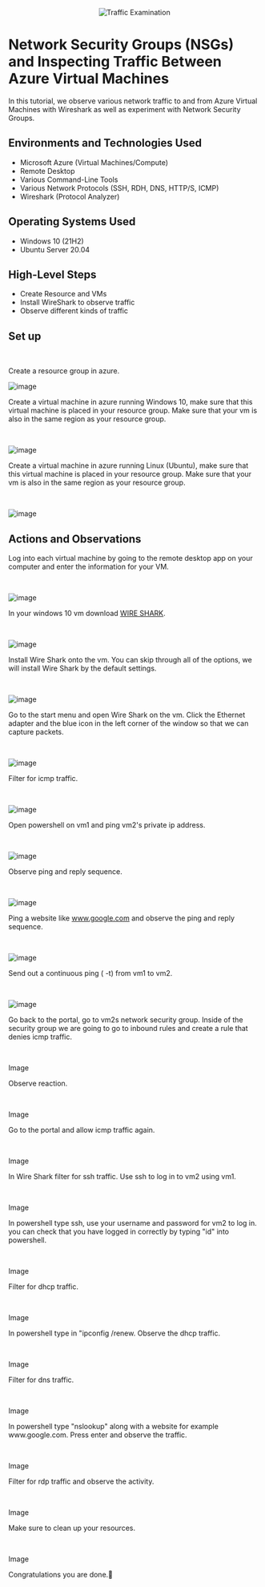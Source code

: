 <p align="center">
<img src="https://i.imgur.com/Ua7udoS.png" alt="Traffic Examination"/>
</p>

<h1>Network Security Groups (NSGs) and Inspecting Traffic Between Azure Virtual Machines</h1>
In this tutorial, we observe various network traffic to and from Azure Virtual Machines with Wireshark as well as experiment with Network Security Groups. <br />


<h2>Environments and Technologies Used</h2>

- Microsoft Azure (Virtual Machines/Compute)
- Remote Desktop
- Various Command-Line Tools
- Various Network Protocols (SSH, RDH, DNS, HTTP/S, ICMP)
- Wireshark (Protocol Analyzer)

<h2>Operating Systems Used </h2>

- Windows 10 (21H2)
- Ubuntu Server 20.04

<h2>High-Level Steps</h2>

- Create Resource and VMs
- Install WireShark to observe traffic
- Observe different kinds of traffic

<h2>Set up</h2>


  
</p>
<br />

Create a resource group in azure.

<p>

![image](https://github.com/Janelle888/azure-network-protocols/assets/142438143/d6bd5aaf-ab65-4711-bf18-5dfed02cf5f0)

  
</p>
<p>

Create a virtual machine in azure running Windows 10, make sure that this virtual machine is placed in your resource group. Make sure that your vm is also in the same region as your resource group.
  
</p>
<br />

<p>
  
![image](https://github.com/Janelle888/azure-network-protocols/assets/142438143/def07035-9af8-4e25-a575-3e669aaaa20e)

  
</p>
<p>

Create a virtual machine in azure running Linux (Ubuntu), make sure that this virtual machine is placed in your resource group. Make sure that your vm is also in the same region as your resource group.
  
</p>
<br />

<p>
  
![image](https://github.com/Janelle888/azure-network-protocols/assets/142438143/847936a2-2e2a-48e9-b428-5463f42d1922)



<h2>Actions and Observations</h2>

<p>

Log into each virtual machine by going to the remote desktop app on your computer and enter the information for your VM.
  
</p>
<br />

<p>
  
![image](https://github.com/Janelle888/azure-network-protocols/assets/142438143/c976c653-05b4-4b86-b8fe-a270208e0534)

  
</p>
<p>
  
In your windows 10 vm download [WIRE SHARK](https://www.wireshark.org/download.html).
  
</p>
<br />

<p>
  
![image](https://github.com/Janelle888/azure-network-protocols/assets/142438143/33e6c7a0-2bd5-431b-bc62-8b7b2b3942dc)

  
</p>
<p>
 Install Wire Shark onto the vm. You can skip through all of the options, we will install Wire Shark by the default settings.
  
</p>
<br />

<p>
  
![image](https://github.com/Janelle888/azure-network-protocols/assets/142438143/5b80c7ea-110c-4327-9262-add4d22eefd7)

  
</p>
<p>
Go to the start menu and open Wire Shark on the vm. Click the Ethernet adapter and the blue icon in the left corner of the window so that we can capture packets.
  
</p>
<br />

<p>
  
![image](https://github.com/Janelle888/azure-network-protocols/assets/142438143/23e9001b-1a17-41ad-a1d3-7522261c5897)

  
</p>
<p>
Filter for icmp traffic. 
  
</p>
<br />

<p>
  
![image](https://github.com/Janelle888/azure-network-protocols/assets/142438143/f45b0a3d-3a22-4a29-89e2-af9f8625e1a9)

  
</p>
<p>
Open powershell on vm1 and ping vm2's private ip address.
  
</p>
<br />

<p>
  
![image](https://github.com/Janelle888/azure-network-protocols/assets/142438143/f9e7dab8-28d8-4a45-a65f-11776fab7b74)

  
</p>
<p>
Observe ping and reply sequence.
  
</p>
<br />

<p>
  
![image](https://github.com/Janelle888/azure-network-protocols/assets/142438143/f4957aec-63b2-4a00-b53d-4da0ea3660b8)

  
</p>
<p>
  
Ping a website like www.google.com and observe the ping and reply sequence.
  
</p>
<br />

<p>
  
![image](https://github.com/Janelle888/azure-network-protocols/assets/142438143/68a34565-9c42-4c71-99a9-1ee9e32fe997)

  
</p>
<p>
  
Send out a continuous ping ( -t) from vm1 to vm2.
  
</p>
<br />

<p>
  
![image](https://github.com/Janelle888/azure-network-protocols/assets/142438143/39d10eba-83d6-4a85-affe-32dd823aefc3)

  
</p>
<p>
Go back to the portal, go to vm2s network security group. Inside of the security group we are going to go to inbound rules and create a rule that denies icmp traffic.
  
</p>
<br />

<p>
Image
  
</p>
<p>
Observe reaction.
  
</p>
<br />

<p>
Image
  
</p>
<p>
Go to the portal and allow icmp traffic again.
  
</p>
<br />

<p>
Image
  
</p>
<p>
In Wire Shark filter for ssh traffic. Use ssh to log in to vm2 using vm1.
  
</p>
<br />

<p>
Image
  
</p>
<p>
In powershell type ssh, use your username and password for vm2 to log in. you can check that you have logged in correctly by typing "id" into powershell.
  
</p>
<br />

<p>
Image
  
</p>
<p>
Filter for dhcp traffic.
  
</p>
<br />

<p>
Image
  
</p>
<p>
In powershell type in "ipconfig /renew. Observe the dhcp traffic. 
  
</p>
<br />

<p>
Image
  
</p>
<p>
Filter for dns traffic. 
  
</p>
<br />

<p>
Image
  
</p>
<p>
In powershell type "nslookup" along with a website for example www.google.com. Press enter and observe the traffic. 
  
</p>
<br />

<p>
Image
  
</p>
<p>
Filter for rdp traffic and observe the activity.
  
</p>
<br />

<p>
Image
  
</p>
<p>
Make sure to clean up your resources. 
  
</p>
<br />

<p>
Image
  
</p>
<p>
Congratulations you are done.🎉
